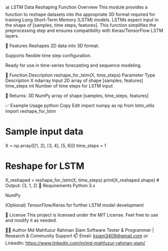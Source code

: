 📊 LSTM Data Reshaping Function
Overview
This module provides a function to reshape datasets into the appropriate 3D format required for training Long Short-Term Memory (LSTM) models. LSTMs expect input in the shape of [samples, time steps, features]. This function simplifies the preprocessing step and ensures compatibility with Keras/TensorFlow LSTM layers.

🔧 Features
Reshapes 2D data into 3D format.

Supports flexible time step configuration.

Ready for use in time-series forecasting and sequence modeling.

📁 Function Description
reshape_for_lstm(X, time_steps)
Parameter	Type	Description
X	ndarray	Input 2D array of shape [samples, features]
time_steps	int	Number of time steps for LSTM input

🔄 Returns: 3D NumPy array of shape [samples, time_steps, features]

✅ Example Usage
python
Copy
Edit
import numpy as np
from lstm_utils import reshape_for_lstm

# Sample input data
X = np.array([[1, 2], [3, 4], [5, 6]])
time_steps = 1

# Reshape for LSTM
X_reshaped = reshape_for_lstm(X, time_steps)
print(X_reshaped.shape)  # Output: (3, 1, 2)
📌 Requirements
Python 3.x

NumPy

(Optional) TensorFlow/Keras for further LSTM model development

📃 License
This project is licensed under the MIT License. Feel free to use and modify it as needed.

🙋‍♂️ Author
Md Mahfuzur Rahman Siam
Software Tester & Programmer | Research & Community Support
📫 Email: ksiam3409@gmail.com or LinkedIn: https://www.linkedin.com/in/md-mahfuzur-rahman-siam/
